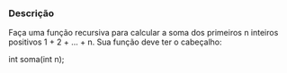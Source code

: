 ### Descrição

Faça uma função recursiva para calcular a soma dos primeiros n inteiros positivos 1 + 2 + ... + n. Sua função deve ter o cabeçalho:

int soma(int n);